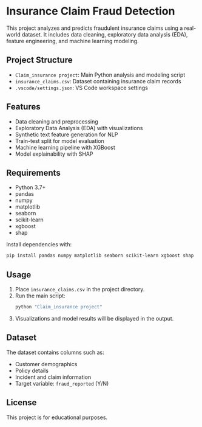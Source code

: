# Insurance Claim Fraud Detection

This project analyzes and predicts fraudulent insurance claims using a real-world dataset. It includes data cleaning, exploratory data analysis (EDA), feature engineering, and machine learning modeling.

## Project Structure

- `Claim_insurance project`: Main Python analysis and modeling script
- `insurance_claims.csv`: Dataset containing insurance claim records
- `.vscode/settings.json`: VS Code workspace settings

## Features

- Data cleaning and preprocessing
- Exploratory Data Analysis (EDA) with visualizations
- Synthetic text feature generation for NLP
- Train-test split for model evaluation
- Machine learning pipeline with XGBoost
- Model explainability with SHAP

## Requirements

- Python 3.7+
- pandas
- numpy
- matplotlib
- seaborn
- scikit-learn
- xgboost
- shap

Install dependencies with:
```sh
pip install pandas numpy matplotlib seaborn scikit-learn xgboost shap
```

## Usage

1. Place `insurance_claims.csv` in the project directory.
2. Run the main script:
   ```sh
   python "Claim_insurance project"
   ```
3. Visualizations and model results will be displayed in the output.

## Dataset

The dataset contains columns such as:
- Customer demographics
- Policy details
- Incident and claim information
- Target variable: `fraud_reported` (Y/N)

## License

This project is for educational purposes.